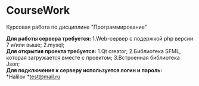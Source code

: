 # CourseWork
Курсовая работа по дисциплине "Программирование"

**Для работы сервера требуется:**
1.Web-сервер с подержкой php версии 7 и/или выше;
2.mysql;
</br>
**Для открытия проекта требуется:**
1.Qt creator;
2.Библиотека SFML, которая загружается вместе с проектом;
3.Встроенная библиотека Json;
</br>
**Для подключения к серверу используется логин и пароль:**
</br>
 *Halilov 
 *test@mail.ru
